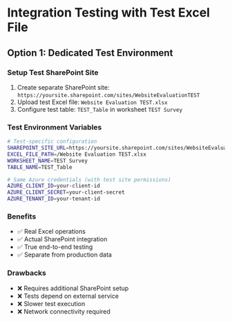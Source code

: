 # Integration Testing with Test Excel File

## Option 1: Dedicated Test Environment

### Setup Test SharePoint Site
1. Create separate SharePoint site: `https://yoursite.sharepoint.com/sites/WebsiteEvaluationTEST`
2. Upload test Excel file: `Website Evaluation TEST.xlsx`
3. Configure test table: `TEST_Table` in worksheet `TEST Survey`

### Test Environment Variables
```bash
# Test-specific configuration
SHAREPOINT_SITE_URL=https://yoursite.sharepoint.com/sites/WebsiteEvaluationTEST
EXCEL_FILE_PATH=/Website Evaluation TEST.xlsx
WORKSHEET_NAME=TEST Survey
TABLE_NAME=TEST_Table

# Same Azure credentials (with test site permissions)
AZURE_CLIENT_ID=your-client-id
AZURE_CLIENT_SECRET=your-client-secret
AZURE_TENANT_ID=your-tenant-id
```

### Benefits
- ✅ Real Excel operations
- ✅ Actual SharePoint integration
- ✅ True end-to-end testing
- ✅ Separate from production data

### Drawbacks
- ❌ Requires additional SharePoint setup
- ❌ Tests depend on external service
- ❌ Slower test execution
- ❌ Network connectivity required